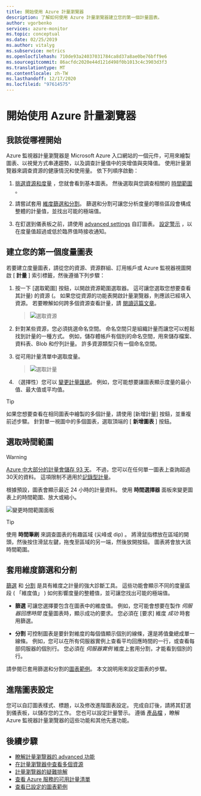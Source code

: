 ```yaml
---
title: 開始使用 Azure 計量瀏覽器
description: 了解如何使用 Azure 計量瀏覽器建立您的第一個計量圖表。
author: vgorbenko
services: azure-monitor
ms.topic: conceptual
ms.date: 02/25/2019
ms.author: vitalyg
ms.subservice: metrics
ms.openlocfilehash: 710de93a24037031784ca8d37a8ae0be76bff9e6
ms.sourcegitcommit: 86acfdc2020e44d121d498f0b1013c4c3903d3f3
ms.translationtype: MT
ms.contentlocale: zh-TW
ms.lasthandoff: 12/17/2020
ms.locfileid: "97614575"
---
```

# <a name="getting-started-with-azure-metrics-explorer"></a>開始使用 Azure 計量瀏覽器

## <a name="where-do-i-start"></a>我該從哪裡開始
Azure 監視器計量瀏覽器是 Microsoft Azure 入口網站的一個元件，可用來繪製圖表、以視覺方式串連趨勢，以及調查計量值中的突增值與突降值。 使用計量瀏覽器來調查資源的健康情況和使用量。 依下列順序啟動：

1. [挑選資源和度量](#create-your-first-metric-chart) ，您就會看到基本圖表。 然後選取與您調查相關的 [時間範圍](#select-a-time-range) 。

1. 請嘗試套用 [維度篩選和分割](#apply-dimension-filters-and-splitting)。 篩選和分割可讓您分析度量的哪些區段會構成整體的計量值，並找出可能的極端值。

1. 在釘選到儀表板之前，請使用 [advanced settings](#advanced-chart-settings) 自訂圖表。 [設定警示](alerts-metric-overview.md) ，以在度量值超過或低於臨界值時接收通知。

## <a name="create-your-first-metric-chart"></a>建立您的第一個度量圖表

若要建立度量圖表，請從您的資源、資源群組、訂用帳戶或 Azure 監視器視圖開啟 [ **計量** ] 索引標籤，然後遵循下列步驟：

1. 按一下 [選取範圍] 按鈕，以開啟資源範圍選取器。 這可讓您選取您想要查看其計量) 的資源 (。 如果您從資源的功能表開啟計量瀏覽器，則應該已經填入資源。 若要瞭解如何跨多個資源查看計量，請 [閱讀這篇文章](https://docs.microsoft.com/azure/azure-monitor/platform/metrics-dynamic-scope)。
    > ![選取資源](./media/metrics-getting-started/scope-picker.png)

2. 針對某些資源，您必須挑選命名空間。 命名空間只是組織計量而讓您可以輕鬆找到計量的一種方式。 例如，儲存體帳戶有個別的命名空間，用來儲存檔案、資料表、Blob 和佇列計量。 許多資源類型只有一個命名空間。

3. 從可用計量清單中選取度量。

    > ![選取計量](./media/metrics-getting-started/metrics-dropdown.png)

4. （選擇性）您可以 [變更計量匯總](metrics-charts.md#changing-aggregation)。 例如，您可能想要讓圖表顯示度量的最小值、最大值或平均值。

> [!TIP]
> 如果您想要查看在相同圖表中繪製的多個計量，請使用 [新增計量]  按鈕，並重複前述步驟。 針對單一視圖中的多個圖表，選取頂端的 [ **新增圖表** ] 按鈕。

## <a name="select-a-time-range"></a>選取時間範圍

> [!WARNING]
> [Azure 中大部分的計量會儲存 93 天](data-platform-metrics.md#retention-of-metrics)。 不過，您可以在任何單一圖表上查詢超過30天的資料。 這項限制不適用於[記錄型計量](../app/pre-aggregated-metrics-log-metrics.md#log-based-metrics)。

根據預設，圖表會顯示最近 24 小時的計量資料。 使用 **時間選擇器** 面板來變更圖表上的時間範圍、放大或縮小。 

![變更時間範圍面板](./media/metrics-getting-started/time.png)

> [!TIP]
> 使用 **時間筆刷** 來調查圖表的有趣區域 (尖峰或 dip) 。 將滑鼠指標放在區域的開頭，然後按住滑鼠左鍵，拖曳至區域的另一端，然後放開按鈕。 圖表將會放大該時間範圍。 

## <a name="apply-dimension-filters-and-splitting"></a>套用維度篩選和分割

[篩選](metrics-charts.md#apply-filters-to-charts) 和 [分割](metrics-charts.md#apply-splitting-to-a-chart) 是具有維度之計量的強大診斷工具。 這些功能會顯示不同的度量區段 ( 「維度值」 ) 如何影響度量的整體值，並可讓您找出可能的極端值。

- **篩選** 可讓您選擇要包含在圖表中的維度值。 例如，您可能會想要在製作 *伺服器回應時間* 度量圖表時，顯示成功的要求。 您必須在 [要求] 維度 *成功* 時套用篩選。 

- **分割** 可控制圖表是要針對維度的每個值顯示個別的線條，還是將值彙總成單一線條。 例如，您可以在所有伺服器實例上查看平均回應時間的一行，或查看每部伺服器的個別行。 您必須在 *伺服器實例* 維度上套用分割，才能看到個別的行。

請參閱已套用篩選和分割的[圖表範例](metric-chart-samples.md)。 本文說明用來設定圖表的步驟。

## <a name="advanced-chart-settings"></a>進階圖表設定

您可以自訂圖表樣式、標題，以及修改進階圖表設定。 完成自訂後，請將其釘選到儀表板，以儲存您的工作。 您也可以設定計量警示。 遵循 [產品檔](metrics-charts.md) ，瞭解 Azure 監視器計量瀏覽器的這些功能和其他先進功能。

## <a name="next-steps"></a>後續步驟

* [瞭解計量瀏覽器的 advanced 功能](metrics-charts.md)
* [在計量瀏覽器中查看多個資源](metrics-dynamic-scope.md)
* [計量瀏覽器的疑難排解](metrics-troubleshoot.md)
* [查看 Azure 服務的可用計量清單](metrics-supported.md)
* [查看已設定的圖表範例](metric-chart-samples.md)
